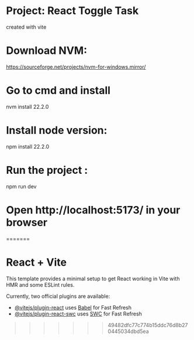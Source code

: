 # Project:  React Toggle Task
created with vite
# Download NVM:
https://sourceforge.net/projects/nvm-for-windows.mirror/

# Go to cmd and install 
nvm install 22.2.0
# Install node version:
 npm install 22.2.0 
# Run the project :
npm run dev

# Open http://localhost:5173/ in your browser 
 
=======
# React + Vite

This template provides a minimal setup to get React working in Vite with HMR and some ESLint rules.

Currently, two official plugins are available:

- [@vitejs/plugin-react](https://github.com/vitejs/vite-plugin-react/blob/main/packages/plugin-react/README.md) uses [Babel](https://babeljs.io/) for Fast Refresh
- [@vitejs/plugin-react-swc](https://github.com/vitejs/vite-plugin-react-swc) uses [SWC](https://swc.rs/) for Fast Refresh
>>>>>>> 49482dfc77c774b15ddc76d8b270445034dbd5ea
